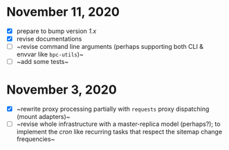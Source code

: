 # November 11, 2020

- [x] prepare to bump version *1.x*
- [x] revise documentations
- [ ] ~revise command line arguments (perhaps supporting both CLI & envvar like `bpc-utils`)~
- [ ] ~add some tests~

# November 3, 2020

- [x] ~rewrite proxy processing partially with ``requests`` proxy dispatching (mount adapters)~
- [ ] ~revise whole infrastructure with a master-replica model (perhaps?); to implement the *cron* like recurring tasks that respect the sitemap change frequencies~
